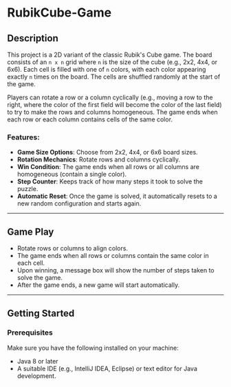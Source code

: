 # RubikCube-Game

## Description

This project is a 2D variant of the classic Rubik's Cube game. The board consists of an `n x n` grid where `n` is the size of the cube (e.g., 2x2, 4x4, or 6x6). Each cell is filled with one of `n` colors, with each color appearing exactly `n` times on the board. The cells are shuffled randomly at the start of the game.

Players can rotate a row or a column cyclically (e.g., moving a row to the right, where the color of the first field will become the color of the last field) to try to make the rows and columns homogeneous. The game ends when each row or each column contains cells of the same color.

### Features:
- **Game Size Options**: Choose from 2x2, 4x4, or 6x6 board sizes.
- **Rotation Mechanics**: Rotate rows and columns cyclically.
- **Win Condition**: The game ends when all rows or all columns are homogeneous (contain a single color).
- **Step Counter**: Keeps track of how many steps it took to solve the puzzle.
- **Automatic Reset**: Once the game is solved, it automatically resets to a new random configuration and starts again.

---

## Game Play

- Rotate rows or columns to align colors.
- The game ends when all rows or columns contain the same color in each cell.
- Upon winning, a message box will show the number of steps taken to solve the game.
- After the game ends, a new game will start automatically.

---

## Getting Started

### Prerequisites
Make sure you have the following installed on your machine:
- Java 8 or later
- A suitable IDE (e.g., IntelliJ IDEA, Eclipse) or text editor for Java development.

